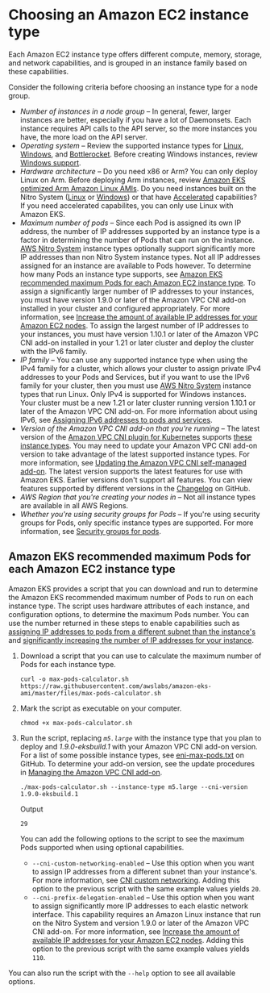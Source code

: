 # Choosing an Amazon EC2 instance type<a name="choosing-instance-type"></a>

Each Amazon EC2 instance type offers different compute, memory, storage, and network capabilities, and is grouped in an instance family based on these capabilities\.

Consider the following criteria before choosing an instance type for a node group\.
+ *Number of instances in a node group* – In general, fewer, larger instances are better, especially if you have a lot of Daemonsets\. Each instance requires API calls to the API server, so the more instances you have, the more load on the API server\.
+ *Operating system* – Review the supported instance types for [Linux](https://docs.aws.amazon.com/AWSEC2/latest/UserGuide/instance-types.html), [Windows](https://docs.aws.amazon.com/AWSEC2/latest/WindowsGuide/instance-types.html), and [Bottlerocket](http://aws.amazon.com/bottlerocket/faqs/)\. Before creating Windows instances, review [Windows support](windows-support.md)\.
+ *Hardware architecture* – Do you need x86 or Arm? You can only deploy Linux on Arm\. Before deploying Arm instances, review [Amazon EKS optimized Arm Amazon Linux AMIs](eks-optimized-ami.md#arm-ami)\. Do you need instances built on the Nitro System \([Linux](https://docs.aws.amazon.com/AWSEC2/latest/UserGuide/instance-types.html#ec2-nitro-instances) or [Windows](https://docs.aws.amazon.com/AWSEC2/latest/WindowsGuide/instance-types.html#ec2-nitro-instances)\) or that have [Accelerated](https://docs.aws.amazon.com/AWSEC2/latest/WindowsGuide/accelerated-computing-instances.html) capabilities? If you need accelerated capabilites, you can only use Linux with Amazon EKS\.
+ *Maximum number of pods* – Since each Pod is assigned its own IP address, the number of IP addresses supported by an instance type is a factor in determining the number of Pods that can run on the instance\. [AWS Nitro System](http://aws.amazon.com/ec2/nitro/) instance types optionally support significantly more IP addresses than non Nitro System instance types\. Not all IP addresses assigned for an instance are available to Pods however\. To determine how many Pods an instance type supports, see [Amazon EKS recommended maximum Pods for each Amazon EC2 instance type](#determine-max-pods)\. To assign a significantly larger number of IP addresses to your instances, you must have version 1\.9\.0 or later of the Amazon VPC CNI add\-on installed in your cluster and configured appropriately\. For more information, see [Increase the amount of available IP addresses for your Amazon EC2 nodes](cni-increase-ip-addresses.md)\. To assign the largest number of IP addresses to your instances, you must have version 1\.10\.1 or later of the Amazon VPC CNI add\-on installed in your 1\.21 or later cluster and deploy the cluster with the IPv6 family\.
+ *IP family* – You can use any supported instance type when using the IPv4 family for a cluster, which allows your cluster to assign private IPv4 addresses to your Pods and Services, but if you want to use the IPv6 family for your cluster, then you must use [AWS Nitro System](http://aws.amazon.com/ec2/nitro/) instance types that run Linux\. Only IPv4 is supported for Windows instances\. Your cluster must be a new 1\.21 or later cluster running version 1\.10\.1 or later of the Amazon VPC CNI add\-on\. For more information about using IPv6, see [Assigning IPv6 addresses to pods and services](cni-ipv6.md)\. 
+ *Version of the Amazon VPC CNI add\-on that you're running* – The latest version of the [Amazon VPC CNI plugin for Kubernetes](https://github.com/aws/amazon-vpc-cni-k8s) supports [these instance types](https://github.com/aws/amazon-vpc-cni-k8s/blob/release-1.10/pkg/awsutils/vpc_ip_resource_limit.go)\. You may need to update your Amazon VPC CNI add\-on version to take advantage of the latest supported instance types\. For more information, see [Updating the Amazon VPC CNI self\-managed add\-on](managing-vpc-cni.md#updating-vpc-cni-add-on)\. The latest version supports the latest features for use with Amazon EKS\. Earlier versions don't support all features\. You can view features supported by different versions in the [Changelog](https://github.com/aws/amazon-vpc-cni-k8s/blob/master/CHANGELOG.md) on GitHub\.
+ *AWS Region that you're creating your nodes in* – Not all instance types are available in all AWS Regions\.
+ *Whether you're using security groups for Pods* – If you're using security groups for Pods, only specific instance types are supported\. For more information, see [Security groups for pods](security-groups-for-pods.md)\.

## Amazon EKS recommended maximum Pods for each Amazon EC2 instance type<a name="determine-max-pods"></a>

Amazon EKS provides a script that you can download and run to determine the Amazon EKS recommended maximum number of Pods to run on each instance type\. The script uses hardware attributes of each instance, and configuration options, to determine the maximum Pods number\. You can use the number returned in these steps to enable capabilities such as [assigning IP addresses to pods from a different subnet than the instance's](cni-custom-network.md) and [significantly increasing the number of IP addresses for your instance](cni-increase-ip-addresses.md)\.

1. Download a script that you can use to calculate the maximum number of Pods for each instance type\.

   ```
   curl -o max-pods-calculator.sh https://raw.githubusercontent.com/awslabs/amazon-eks-ami/master/files/max-pods-calculator.sh
   ```

1. Mark the script as executable on your computer\.

   ```
   chmod +x max-pods-calculator.sh
   ```

1. Run the script, replacing *`m5.large`* with the instance type that you plan to deploy and *1\.9\.0\-eksbuild\.1* with your Amazon VPC CNI add\-on version\. For a list of some possible instance types, see [eni\-max\-pods\.txt](https://github.com/awslabs/amazon-eks-ami/blob/master/files/eni-max-pods.txt) on GitHub\. To determine your add\-on version, see the update procedures in [Managing the Amazon VPC CNI add\-on](managing-vpc-cni.md)\.

   ```
   ./max-pods-calculator.sh --instance-type m5.large --cni-version 1.9.0-eksbuild.1
   ```

   Output

   ```
   29
   ```

   You can add the following options to the script to see the maximum Pods supported when using optional capabilities\.
   +  `--cni-custom-networking-enabled` – Use this option when you want to assign IP addresses from a different subnet than your instance's\. For more information, see [CNI custom networking](cni-custom-network.md)\. Adding this option to the previous script with the same example values yields `20`\.
   + `--cni-prefix-delegation-enabled` – Use this option when you want to assign significantly more IP addresses to each elastic network interface\. This capability requires an Amazon Linux instance that run on the Nitro System and version 1\.9\.0 or later of the Amazon VPC CNI add\-on\. For more information, see [Increase the amount of available IP addresses for your Amazon EC2 nodes](cni-increase-ip-addresses.md)\. Adding this option to the previous script with the same example values yields `110`\.

You can also run the script with the `--help` option to see all available options\.